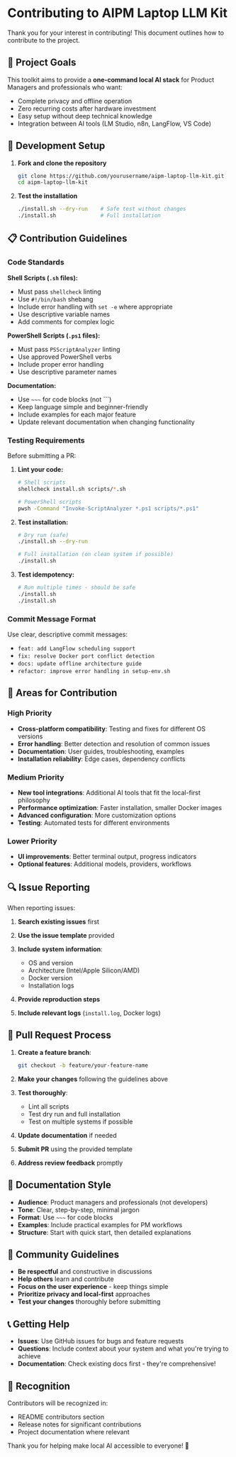 # Contributing to AIPM Laptop LLM Kit

Thank you for your interest in contributing! This document outlines how to contribute to the project.

## 🎯 Project Goals

This toolkit aims to provide a **one-command local AI stack** for Product Managers and professionals who want:
- Complete privacy and offline operation
- Zero recurring costs after hardware investment
- Easy setup without deep technical knowledge
- Integration between AI tools (LM Studio, n8n, LangFlow, VS Code)

## 🔧 Development Setup

1. **Fork and clone the repository**
   ```bash
   git clone https://github.com/yourusername/aipm-laptop-llm-kit.git
   cd aipm-laptop-llm-kit
   ```

2. **Test the installation**
   ```bash
   ./install.sh --dry-run    # Safe test without changes
   ./install.sh              # Full installation
   ```

## 📋 Contribution Guidelines

### Code Standards

**Shell Scripts (`.sh` files):**
- Must pass `shellcheck` linting
- Use `#!/bin/bash` shebang
- Include error handling with `set -e` where appropriate
- Use descriptive variable names
- Add comments for complex logic

**PowerShell Scripts (`.ps1` files):**
- Must pass `PSScriptAnalyzer` linting
- Use approved PowerShell verbs
- Include proper error handling
- Use descriptive parameter names

**Documentation:**
- Use `~~~` for code blocks (not ```)
- Keep language simple and beginner-friendly
- Include examples for each major feature
- Update relevant documentation when changing functionality

### Testing Requirements

Before submitting a PR:

1. **Lint your code:**
   ```bash
   # Shell scripts
   shellcheck install.sh scripts/*.sh
   
   # PowerShell scripts  
   pwsh -Command "Invoke-ScriptAnalyzer *.ps1 scripts/*.ps1"
   ```

2. **Test installation:**
   ```bash
   # Dry run (safe)
   ./install.sh --dry-run
   
   # Full installation (on clean system if possible)
   ./install.sh
   ```

3. **Test idempotency:**
   ```bash
   # Run multiple times - should be safe
   ./install.sh
   ./install.sh
   ```

### Commit Message Format

Use clear, descriptive commit messages:
- `feat: add LangFlow scheduling support`
- `fix: resolve Docker port conflict detection`
- `docs: update offline architecture guide`
- `refactor: improve error handling in setup-env.sh`

## 🎯 Areas for Contribution

### High Priority
- **Cross-platform compatibility**: Testing and fixes for different OS versions
- **Error handling**: Better detection and resolution of common issues  
- **Documentation**: User guides, troubleshooting, examples
- **Installation reliability**: Edge cases, dependency conflicts

### Medium Priority
- **New tool integrations**: Additional AI tools that fit the local-first philosophy
- **Performance optimization**: Faster installation, smaller Docker images
- **Advanced configuration**: More customization options
- **Testing**: Automated tests for different environments

### Lower Priority
- **UI improvements**: Better terminal output, progress indicators
- **Optional features**: Additional models, providers, workflows

## 🔍 Issue Reporting

When reporting issues:

1. **Search existing issues** first
2. **Use the issue template** provided
3. **Include system information**:
   - OS and version
   - Architecture (Intel/Apple Silicon/AMD)
   - Docker version
   - Installation logs

4. **Provide reproduction steps**
5. **Include relevant logs** (`install.log`, Docker logs)

## 🚀 Pull Request Process

1. **Create a feature branch**:
   ```bash
   git checkout -b feature/your-feature-name
   ```

2. **Make your changes** following the guidelines above

3. **Test thoroughly**:
   - Lint all scripts
   - Test dry run and full installation
   - Test on multiple systems if possible

4. **Update documentation** if needed

5. **Submit PR** using the provided template

6. **Address review feedback** promptly

## 📖 Documentation Style

- **Audience**: Product managers and professionals (not developers)
- **Tone**: Clear, step-by-step, minimal jargon
- **Format**: Use `~~~` for code blocks
- **Examples**: Include practical examples for PM workflows
- **Structure**: Start with quick start, then detailed explanations

## 🤝 Community Guidelines

- **Be respectful** and constructive in discussions
- **Help others** learn and contribute
- **Focus on the user experience** - keep things simple
- **Prioritize privacy and local-first** approaches
- **Test your changes** thoroughly before submitting

## 📞 Getting Help

- **Issues**: Use GitHub issues for bugs and feature requests
- **Questions**: Include context about your system and what you're trying to achieve
- **Documentation**: Check existing docs first - they're comprehensive!

## 🎉 Recognition

Contributors will be recognized in:
- README contributors section
- Release notes for significant contributions
- Project documentation where relevant

Thank you for helping make local AI accessible to everyone! 🚀